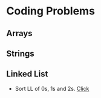 # Coding Problems
## Arrays

## Strings

## Linked List
* Sort LL of 0s, 1s and 2s. [Click](https://www.geeksforgeeks.org/sort-linked-list-0s-1s-2s-changing-links/) 
